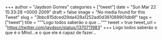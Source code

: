 
+++
author = "Jaydson Gomes"
categories = ["tweet"]
date = "Sun Mar 22 15:33:28 +0000 2009"
draft = false
image = "No media found for this Tweet"
slug = "3bbc815dced29da428a1252ad0d361089901db6f"
tags = ["tweet"]
title = """Logo todos saberão o que ..."""
tweet = true
tweet_url = "https://twitter.com/jaydson/status/1370711983"
+++
Logo todos saberão o que é o MInd...e o que ele é capaz de fazer...
